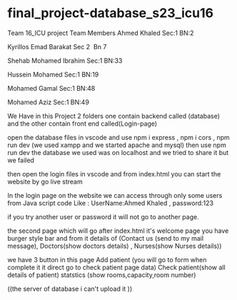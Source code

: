 # final_project-database_s23_icu16
Team 16_ICU project
Team Members
Ahmed Khaled              Sec:1   BN:2


Kyrillos Emad Barakat     Sec 2   Bn 7


Shehab Mohamed Ibrahim   Sec:1    BN:33


Hussein Mohamed          Sec:1    BN:19


Mohamed Gamal            Sec:1    BN:48


Mohamed Aziz          Sec:1    BN:49


We Have in this Project 2 folders one contain backend  called (database)
and the other contain front end  called(Login-page)


open the database files in vscode and use npm i express , npm i cors , npm run dev (we used xampp and we started apache and mysql)
then use npm run dev 
the database we used was on localhost and we tried to share it but we failed

then open the login files in vscode and from index.html you can start the website by go live stream


In the login page on the website we can access through only some users from Java script code 
Like : UserName:Ahmed Khaled , password:123


if you try another user or password it will not go to another page.


the second page which will go after index.html
it's welcome page 
you have burger style bar and from it details of (Contact us (send to my mail message), Doctors(show doctors details) , Nurses(show Nurses details))

we have 3 button in this page 
Add patient (you will go to form when complete it it direct go to check patient page data)
Check patient(show all details of patient)
statstics (show rooms,capacity,room number)

((the server of database i can't upload it ))

